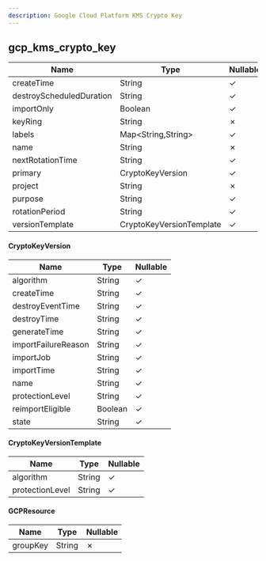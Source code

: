 ```yaml
---
description: Google Cloud Platform KMS Crypto Key
---
```

gcp_kms_crypto_key
------------------

| **Name**                 | **Type**                 | **Nullable** |
| ------------------------ | ------------------------ | ------------ |
| createTime               | String                   | &check;      |
| destroyScheduledDuration | String                   | &check;      |
| importOnly               | Boolean                  | &check;      |
| keyRing                  | String                   | &cross;      |
| labels                   | Map<String,String>       | &check;      |
| name                     | String                   | &cross;      |
| nextRotationTime         | String                   | &check;      |
| primary                  | CryptoKeyVersion         | &check;      |
| project                  | String                   | &cross;      |
| purpose                  | String                   | &check;      |
| rotationPeriod           | String                   | &check;      |
| versionTemplate          | CryptoKeyVersionTemplate | &check;      |

#### CryptoKeyVersion
| **Name**            | **Type** | **Nullable** |
| ------------------- | -------- | ------------ |
| algorithm           | String   | &check;      |
| createTime          | String   | &check;      |
| destroyEventTime    | String   | &check;      |
| destroyTime         | String   | &check;      |
| generateTime        | String   | &check;      |
| importFailureReason | String   | &check;      |
| importJob           | String   | &check;      |
| importTime          | String   | &check;      |
| name                | String   | &check;      |
| protectionLevel     | String   | &check;      |
| reimportEligible    | Boolean  | &check;      |
| state               | String   | &check;      |

#### CryptoKeyVersionTemplate
| **Name**        | **Type** | **Nullable** |
| --------------- | -------- | ------------ |
| algorithm       | String   | &check;      |
| protectionLevel | String   | &check;      |

#### GCPResource
| **Name** | **Type** | **Nullable** |
| -------- | -------- | ------------ |
| groupKey | String   | &cross;      |

